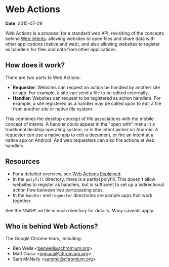 # Web Actions

**Date**: 2015-07-29

Web Actions is a proposal for a standard web API, revisiting of the concepts
behind [Web Intents](http://webintents.org): allowing websites to open files and
share data with other applications (native and web), and also allowing websites
to register as handlers for files and data from other applications.

## How does it work?
There are two parts to Web Actions:

* **Requester**: Websites can request an action be handled by another site or
  app. For example, a site can send a file to be edited externally.
* **Handler**: Websites can request to be registered as action handlers. For
  example, a site registered as a handler may be called upon to edit a file from
  another site or native file system.

This combines the desktop concept of file associations with the mobile concept
of intents. A handler could appear in the "open with" menu in a traditional
desktop operating system, or in the intent picker on Android. A requester can
use a native app to edit a document, or fire an intent at a native app on
Android. And web requesters can also fire actions at web handlers.

## Resources

* For a detailed overview, see [Web Actions Explained](docs/explainer.md).
* In the `polyfill` directory, there is a partial polyfill. This doesn't allow
  websites to register as handlers, but is sufficient to set up a bidirectional
  action flow between two participating sites.
* In the `handler` and `requester` directories are sample apps that work
  together.

See the `README.md` file in each directory for details. Many caveats apply.

## Who is behind Web Actions?

The Google Chrome team, including:

* Ben Wells <<benwells@chromium.org>>
* Matt Giuca <<mgiuca@chromium.org>>
* Sam McNally <<sammc@chromium.org>>
